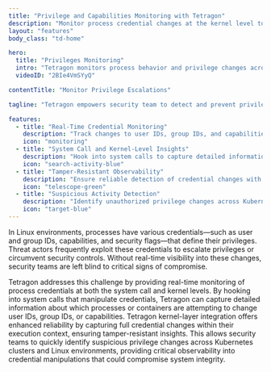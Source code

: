 ```yaml
---
title: "Privilege and Capabilities Monitoring with Tetragon"
description: "Monitor process credential changes at the kernel level to detect suspicious activity."
layout: "features"
body_class: "td-home"

hero:
  title: "Privileges Monitoring"
  intro: "Tetragon monitors process behavior and privilege changes across Kubernetes environments"
  videoID: "2BIe4VmSYyQ"

contentTitle: "Monitor Privilege Escalations"

tagline: "Tetragon empowers security team to detect and prevent privilege abuse"

features:
  - title: "Real-Time Credential Monitoring"
    description: "Track changes to user IDs, group IDs, and capabilities as they occur, ensuring immediate visibility."
    icon: "monitoring"
  - title: "System Call and Kernel-Level Insights"
    description: "Hook into system calls to capture detailed information on credential manipulations in real-time."
    icon: "search-activity-blue"
  - title: "Tamper-Resistant Observability"
    description: "Ensure reliable detection of credential changes with kernel-layer integration and execution context tracking."
    icon: "telescope-green"
  - title: "Suspicious Activity Detection"
    description: "Identify unauthorized privilege changes across Kubernetes clusters and Linux environments to prevent system compromises."
    icon: "target-blue"
---
```


In Linux environments, processes have various credentials—such as user and group IDs, capabilities, and security flags—that define their privileges. Threat actors frequently exploit these credentials to escalate privileges or circumvent security controls. Without real-time visibility into these changes, security teams are left blind to critical signs of compromise.

Tetragon addresses this challenge by providing real-time monitoring of process credentials at both the system call and kernel levels. By hooking into system calls that manipulate credentials, Tetragon can capture detailed information about which processes or containers are attempting to change user IDs, group IDs, or capabilities. Tetragon kernel-layer integration offers enhanced reliability by capturing full credential changes within their execution context, ensuring tamper-resistant insights. This allows security teams to quickly identify suspicious privilege changes across Kubernetes clusters and Linux environments, providing critical observability into credential manipulations that could compromise system integrity.
